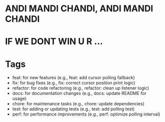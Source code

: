 # ANDI MANDI CHANDI, ANDI MANDI CHANDI
# IF WE DONT WIN U R ...

# Tags

- feat: for new features (e.g., feat: add cursor polling fallback)
- fix: for bug fixes (e.g., fix: correct cursor position print logic)
- refactor: for code refactoring (e.g., refactor: clean up listener logic)
- docs: for documentation changes (e.g., docs: update README for usage)
- chore: for maintenance tasks (e.g., chore: update dependencies)
- test: for adding or updating tests (e.g., test: add polling test)
- perf: for performance improvements (e.g., perf: optimize polling interval)